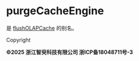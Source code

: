 # purgeCacheEngine

是 [flushOLAPCache](../f/flushOLAPCache.md) 的别名。

Copyright

**©2025 浙江智臾科技有限公司 浙ICP备18048711号-3**
